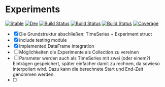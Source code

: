 # Experiments

[![Stable](https://img.shields.io/badge/docs-stable-blue.svg)](https://dfabianus.github.io/Experiments.jl/stable/)
[![Dev](https://img.shields.io/badge/docs-dev-blue.svg)](https://dfabianus.github.io/Experiments.jl/dev/)
[![Build Status](https://github.com/dfabianus/Experiments.jl/actions/workflows/CI.yml/badge.svg?branch=master)](https://github.com/dfabianus/Experiments.jl/actions/workflows/CI.yml?query=branch%3Amaster)
[![Build Status](https://app.travis-ci.com/dfabianus/Experiments.jl.svg?branch=master)](https://app.travis-ci.com/dfabianus/Experiments.jl)
[![Build Status](https://ci.appveyor.com/api/projects/status/github/dfabianus/Experiments.jl?svg=true)](https://ci.appveyor.com/project/dfabianus/Experiments-jl)
[![Coverage](https://codecov.io/gh/dfabianus/Experiments.jl/branch/master/graph/badge.svg)](https://codecov.io/gh/dfabianus/Experiments.jl)

- [x] Die Grundstruktur abschließen: TimeSeries + Experiment struct
- [x] include testing module
- [x] implemented DataFrame integration
- [ ] Möglichkeiten die Experimente als Collection zu vereinen
- [ ] Parameter werden auch als TimeSeries mit zwei (oder einem?) Einträgen gespeichert, später einfacher damit zu rechnen, da sowieso interpoliert wird. Dazu kann die berechnete Start und End-Zeit genommen werden.
- [ ] 
